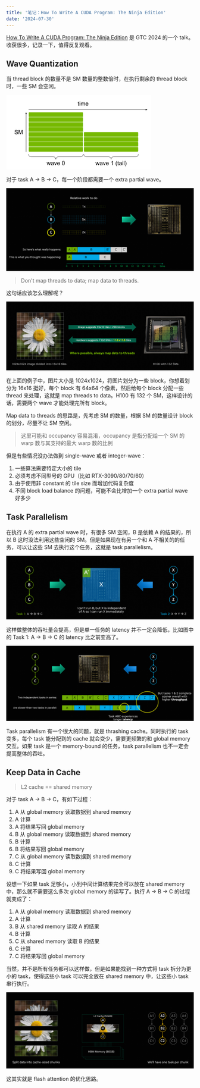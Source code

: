 ```yaml
---
title: '笔记：How To Write A CUDA Program: The Ninja Edition'
date: '2024-07-30'
---
```


[How To Write A CUDA Program: The Ninja Edition](https://www.nvidia.com/en-us/on-demand/session/gtc24-s62401/) 是 GTC 2024 的一个 talk。收获很多，记录一下，值得反复观看。


## Wave Quantization
当 thread block 的数量不是 SM 数量的整数倍时，在执行剩余的 thread block 时，一些 SM 会空闲。

![alt text](/how_to_write_a_cuda_program/image.png)

对于 task A -> B -> C，每一个阶段都需要一个 extra partial wave。

![alt text](/how_to_write_a_cuda_program/image-2.png)

> Don't map threads to data; map data to threads.

这句话应该怎么理解呢？

![alt text](/how_to_write_a_cuda_program/image-1.png)

在上面的例子中，图片大小是 1024x1024，将图片划分为一些 block，你想着划分为 16x16 挺好，每个 block 有 64x64 个像素，然后给每个 block 分配一些 thread 来处理，这就是 map threads to data。H100 有 132 个 SM，这样设计的话，需要两个 wave 才能处理完所有 block。

Map data to threads 的思路是，先考虑 SM 的数量，根据 SM 的数量设计 block 的划分，尽量不让 SM 空闲。

> 这里可能和 occupancy 容易混淆，occupancy 是指分配给一个 SM 的 warp 数与其支持的最大 warp 数的比例

但是有些情况没办法做到 single-wave 或者 integer-wave：
1. 一些算法需要特定大小的 tile
2. 必须考虑不同型号的 GPU（比如 RTX-3090/80/70/60）
3. 由于使用非 constant 的 tile size 而增加代码复杂度
4. 不同 block load balance 的问题，可能不会比增加一个 extra partial wave 好多少

## Task Parallelism
在执行 A 的 extra partial wave 时，有很多 SM 空闲，B 是依赖 A 的结果的，所以 B 这时没法利用这些空闲的 SM。但是如果现在有另一个和 A 不相关的的任务，可以让这些 SM 去执行这个任务，这就是 task parallelism。

![alt text](/how_to_write_a_cuda_program/image-4.png)

这样做整体的吞吐量会提高，但是单一任务的 latency 并不一定会降低，比如图中的 Task 1: A -> B -> C 的 latency 比之前变高了。

![alt text](/how_to_write_a_cuda_program/image-5.png)

Task parallelism 有一个很大的问题，就是 thrashing cache。同时执行的 task 变多，每个 task 能分配到的 cache 就会变少，需要更频繁的和 global memory 交互。如果 task 是一个 memory-bound 的任务，task parallelism 也不一定会提高整体的吞吐。

## Keep Data in Cache
> L2 cache == shared memory

对于 task A -> B -> C，有如下过程：
1. A 从 global memory 读取数据到 shared memory
2. A 计算
3. A 将结果写回 global memory
4. B 从 global memory 读取数据到 shared memory
5. B 计算
6. B 将结果写回 global memory
7. C 从 global memory 读取数据到 shared memory
8. C 计算
9. C 将结果写回 global memory

设想一下如果 task 足够小，小到中间计算结果完全可以放在 shared memory 中，那么就不需要这么多次 global memory 的读写了。执行 A -> B -> C 的过程就变成了：

1. A 从 global memory 读取数据到 shared memory
2. A 计算
3. B 从 shared memory 读取 A 的结果
4. B 计算
5. C 从 shared memory 读取 B 的结果
6. C 计算
7. C 将结果写回 global memory

当然，并不是所有任务都可以这样做，但是如果能找到一种方式将 task 拆分为更小的 task，使得这些小 task 可以完全放在 shared memory 中，让这些小 task 串行执行。

![alt text](/how_to_write_a_cuda_program/image-8.png)

这其实就是 flash attention 的优化思路。

